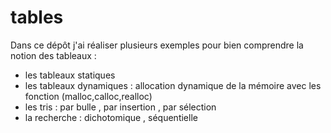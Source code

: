 # tables
Dans ce dépôt j'ai réaliser plusieurs exemples pour bien comprendre la notion des tableaux :
- les tableaux statiques 
- les tableaux dynamiques : allocation dynamique de la mémoire avec les fonction (malloc,calloc,realloc)
- les tris : par bulle , par insertion , par sélection
- la recherche : dichotomique , séquentielle
